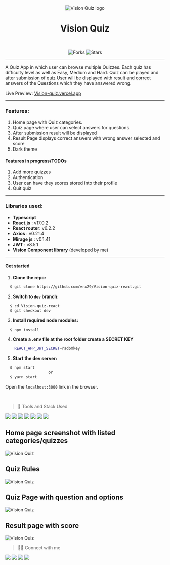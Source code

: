 <div align="center">

<img alt="Vision Quiz logo" src="src/assets/favicon/favicon-32x32.png" />
<h1>Vision Quiz</h1>
<br>

![Forks](https://img.shields.io/github/forks/vrx29/Vision-quiz-react)
![Stars](https://img.shields.io/github/stars/vrx29/Vision-quiz-react)

</div>
 
 ---

A Quiz App in which user can browse multiple Quizzes. Each quiz has difficulty level as well as Easy, Medium and Hard. Quiz can be played and after submission of quiz User will be displayed with result and correct answers of the Questions which they have answered wrong.

Live Preview: [Vision-quiz.vercel.app](https://Vision-quiz.vercel.app/)

---

### Features:

1. Home page with Quiz categories.
2. Quiz page where user can select answers for questions.
3. After submission result will be displayed
4. Result Page displays correct answers with wrong answer selected and score
5. Dark theme

#### Features in progress/TODOs

1. Add more quizzes
2. Authentication
3. User can have they scores stored into their profile
4. Quit quiz

---

### Libraries used:

- **Typescript**
- **React.js** : v17.0.2
- **React router**: v6.2.2
- **Axios** : v0.21.4
- **Mirage js** : v0.1.41
- **JWT** : v8.5.1
- **Vision Component library** (developed by me)

---

#### Get started

1. **Clone the repo:**

```bash
  $ git clone https://github.com/vrx29/Vision-quiz-react.git
```

2. **Switch to `dev` branch:**

```bash
  $ cd Vision-quiz-react
  $ git checkout dev
```

3. **Install required node modules:**

```bash
  $ npm install
```

4. **Create a .env file at the root folder create a SECRET KEY**

```bash
    REACT_APP_JWT_SECRET=radomkey
```

5. **Start the dev server:**

```bash
  $ npm start
                   or
  $ yarn start
```

Open the `localhost:3000` link in the browser.

</br>

> 🚀 Tools and Stack Used

<img src="https://img.shields.io/badge/TypeScript-ff206e?style=for-the-badge&logo=typescript&logoColor=white" />	
<img src="https://img.shields.io/badge/React-273469?style=for-the-badge&logo=react&logoColor=61DAFB" />
<img src="https://img.shields.io/badge/CSS3-f9c22e?style=for-the-badge&logo=css3&logoColor=black" />
<img src="https://img.shields.io/badge/Visual_Studio_Code-4059ad?style=for-the-badge&logo=visual%20studio%20code&logoColor=white" />
<img src="https://img.shields.io/badge/Figma-ff0054?style=for-the-badge&logo=figma&logoColor=white" />
<img src="https://img.shields.io/badge/Vercel-252323?style=for-the-badge&logo=vercel&logoColor=white" />
<img src="https://img.shields.io/badge/Yarn-ff7f11?style=for-the-badge&logo=yarn&logoColor=white" />

</br>

## Home page screenshot with listed categories/quizzes

![Vision Quiz](/src/assets/screenshots/screen1.png)

## Quiz Rules

![Vision Quiz](/src/assets/screenshots/screen2.png)

## Quiz Page with question and options

![Vision Quiz](/src/assets/screenshots/screen3.png)

## Result page with score

![Vision Quiz](/src/assets/screenshots/screen4.png)

> 👨‍💻 Connect with me
> </br>

<a href="https://twitter.com/vrx29"><img src="https://img.shields.io/badge/Twitter-1DA1F2?style=for-the-badge&logo=twitter&logoColor=white"/></a>
<a href="https://github.com/vrx29/"><img src="https://img.shields.io/badge/GitHub-4a4e69?style=for-the-badge&logo=github&logoColor=white"/></a>
<a href="https://www.linkedin.com/in/vrx29"><img src="https://img.shields.io/badge/LinkedIn-0466c8?style=for-the-badge&logo=linkedin&logoColor=white"/></a>
<a href="https://www.instagram.com/vrx29/"><img src="https://img.shields.io/badge/Instagram-E4405F?style=for-the-badge&logo=instagram&logoColor=white"/></a>
